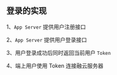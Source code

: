 ## 登录的实现

1、`App Server` 提供用户注册接口

2、`App Server` 提供用户登录接口

3、用户登录成功后同时返回当前用户 `Token`

4、端上用户使用 Token 连接融云服务器
